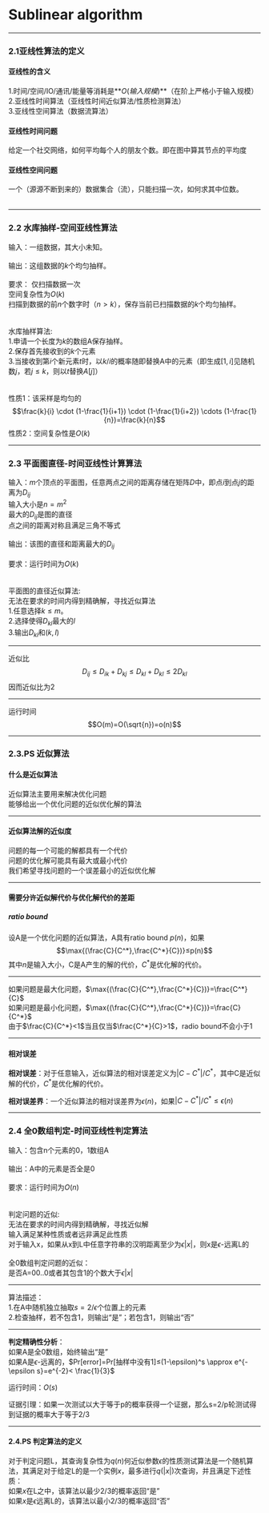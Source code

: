 # Sublinear algorithm

---

### 2.1亚线性算法的定义
#### 亚线性的含义
1.时间/空间/IO/通讯/能量等消耗是**$O(输入规模)$**（在阶上严格小于输入规模）<br>
2.亚线性时间算法（亚线性时间近似算法/性质检测算法）<br>
3.亚线性空间算法（数据流算法）

#### 亚线性时间问题
给定一个社交网络，如何平均每个人的朋友个数。即在图中算其节点的平均度
<br>


#### 亚线性空间问题
一个（源源不断到来的）数据集合（流），只能扫描一次，如何求其中位数。<br>
<br>


---

### 2.2 水库抽样-空间亚线性算法
输入：一组数据，其大小未知。<br>
<br>
输出：这组数据的$k$个均匀抽样。<br>
<br>
要求：
    仅扫描数据一次<br>
    空间复杂性为$O(k)$<br>
    扫描到数据的前$n$个数字时（$n>k$），保存当前已扫描数据的$k$个均匀抽样。<br>
<br>
<br>
水库抽样算法:<br>
1.申请一个长度为$k$的数组A保存抽样。<br>
2.保存首先接收到的$k$个元素<br>
3.当接收到第$i$个新元素$t$时，以$k/i$的概率随即替换A中的元素（即生成$[1,i]$见随机数$j$，若$j≤k$，则以$t$替换$A[j]$）<br>
<br>
<br>
性质1：该采样是均匀的<br>
$$\frac{k}{i} \cdot (1-\frac{1}{i+1}) \cdot (1-\frac{1}{i+2}) \cdots (1-\frac{1}{n})=\frac{k}{n}$$
性质2：空间复杂性是$O(k)$


---

### 2.3 平面图直径-时间亚线性计算算法
输入：$m$个顶点的平面图，任意两点之间的距离存储在矩阵$D$中，即点$i$到点$j$的距离为$D_{ij}$<br>
输入大小是$n=m^2$<br>
最大的$D_{ij}$是图的直径<br>
点之间的距离对称且满足三角不等式<br>
<br>
输出：该图的直径和距离最大的$D_{ij}$<br>
<br>
要求：运行时间为$O(k)$<br><br>
<br>
平面图的直径近似算法:<br>
无法在要求的时间内得到精确解，寻找近似算法<br>
1.任意选择$k≤m$。<br>
2.选择使得$D_{kl}$最大的$l$<br>
3.输出$D_{kl}$和$(k,l)$<br>

---

近似比
$$D_{ij}≤D_{ik}+D_{kj}≤D_{kl}+D_{kl}≤2D_{kl}$$
因而近似比为2<br>

---

运行时间
$$O(m)=O(\sqrt{n})=o(n)$$

---

### 2.3.PS 近似算法
#### 什么是近似算法
近似算法主要用来解决优化问题<br>
能够给出一个优化问题的近似优化解的算法

---

#### 近似算法解的近似度
问题的每一个可能的解都具有一个代价<br>
问题的优化解可能具有最大或最小代价<br>
我们希望寻找问题的一个误差最小的近似优化解

---

#### 需要分许近似解代价与优化解代价的差距
##### ratio bound
设A是一个优化问题的近似算法，A具有ratio bound $p(n)$，如果
$$\max{(\frac{C}{C^*},\frac{C^*}{C})}≤p(n)$$
其中$n$是输入大小，C是A产生的解的代价，$C^*$是优化解的代价。

---

如果问题是最大化问题，$\max{(\frac{C}{C^*},\frac{C^*}{C})}=\frac{C^*}{C}$<br>
如果问题是最小化问题，$\max{(\frac{C}{C^*},\frac{C^*}{C})}=\frac{C}{C^*}$<br>
由于$\frac{C}{C^*}<1$当且仅当$\frac{C^*}{C}>1$，radio bound不会小于1<br>

---

#### 相对误差
**相对误差**：对于任意输入，近似算法的相对误差定义为$|C-C^*|/C^*$，其中C是近似解的代价，$C^*$是优化解的代价。

**相对误差界**：一个近似算法的相对误差界为$\epsilon(n)$，如果$|C-C^*|/C^*≤\epsilon(n)$

---


### 2.4 全0数组判定-时间亚线性判定算法
输入：包含n个元素的0，1数组A<br>
<br>
输出：A中的元素是否全是0<br>
<br>
要求：运行时间为$O(n)$<br><br>
<br>
判定问题的近似:<br>
无法在要求的时间内得到精确解，寻找近似解<br>
输入满足某种性质或者远非满足此性质<br>
对于输入x，如果从x到L中任意字符串的汉明距离至少为$\epsilon|x|$，则x是$\epsilon$-远离L的<br>
<br>
全0数组判定问题的近似：<br>
是否A=00..0或者其包含1的个数大于$\epsilon|x|$

---

算法描述：<br>
1.在A中随机独立抽取$s=2/\epsilon$个位置上的元素<br>
2.检查抽样，若不包含1，则输出“是”；若包含1，则输出“否”<br>


---

**判定精确性分析**：<br>
如果A是全0数组，始终输出“是”<br>
如果A是$\epsilon$-远离的，$Pr[error]=Pr[抽样中没有1]≤(1-\epsilon)^s \approx e^{-\epsilon s}=e^{-2}< \frac{1}{3}$

运行时间：$O(s)$

证据引理：如果一次测试以大于等于p的概率获得一个证据，那么s=2/p轮测试得到证据的概率大于等于2/3

---

#### 2.4.PS 判定算法的定义
对于判定问题L，其查询复杂性为$q(n)$何近似参数$\epsilon$的性质测试算法是一个随机算法，其满足对于给定L的是一个实例$x$，最多进行$q(|x|)$次查询，并且满足下述性质：<br>
如果$x$在L之中，该算法以最少2/3的概率返回“是”<br>
如果$x$是$\epsilon$远离L的，该算法以最小2/3的概率返回“否”

